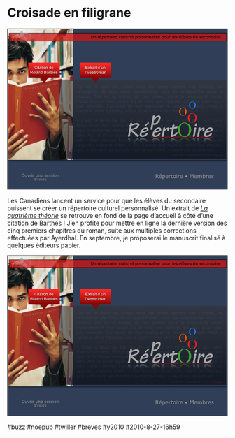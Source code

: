 # Croisade en filigrane

![](_i/croisade.png)

Les Canadiens lancent un service pour que les élèves du secondaire puissent se créer un répertoire culturel personnalisé. Un extrait de *[La quatrième théorie](../../page/la-quatrieme-theorie)* se retrouve en fond de la page d’accueil à côté d’une citation de Barthes ! J’en profite pour mettre en ligne la dernière version des cinq premiers chapitres du roman, suite aux multiples corrections effectuées par Ayerdhal. En septembre, je proposerai le manuscrit finalisé à quelques éditeurs papier.

![](_i/croisade.png)

#buzz #noepub #twiller #breves #y2010 #2010-8-27-16h59
